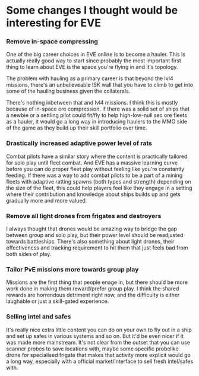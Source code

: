 # Some changes I thought would be interesting for EVE

### Remove in-space compressing

One of the big career choices in EVE online is to become a hauler. This is actually really good way to start since probably the most important first thing to learn about EVE is the space you're flying in and it's topology.

The problem with hauling as a primary career is that beyond the lvl4 missions, there's an unbelieveable ISK wall that you have to climb to get into some of the hauling business given the collaterals.

There's nothing inbetween that and lvl4 missions. I think this is mostly because of in-space ore compression. If there was a solid set of ships that a newbie or a settling pilot could fit/fly to help high-low-null sec ore fleets as a hauler, it would go a long way in introducing haulers to the MMO side of the game as they build up their skill portfolio over time.

### Drastically increased adaptive power level of rats

Combat pilots have a similar story where the content is practically tailored for solo play until fleet combat. And EVE has a massive learning curve before you can do proper fleet play without feeling like you're constantly feeding. If there was a way to add combat pilots to be a part of a mining fleets with adaptive ratting spawns (both types and strength) depending on the size of the fleet, this could help players feel like they engage in a setting where their contribution and knowledge about ships builds up and gets gradually more and more valued.

### Remove all light drones from frigates and destroyers

I always thought that drones would be amazing way to bridge the gap between group and solo play, but their power level should be readjusted towards battleships. There's also something about light drones, their effectiveness and tracking requirement to hit them that just feels bad from both sides of play.

### Tailor PvE missions more towards group play

Missions are the first thing that people enage in, but there should be more work done in making them reward/prefer group play. I think the shared rewards are horrendous detriment right now, and the difficulty is either laughable or just a skill-gated experience.

### Selling intel and safes

It's really nice extra little content you can do on your own to fly out in a ship and set up safes in various systems and so on. But it'd be even nicer if it was made more mainstream. It's not clear from the outset that you can use scanner probes to save locations with, maybe some specific probelike drone for specialised frigate that makes that activity more explicit would go a long way, especially with a official market/interface to sell fresh intel/safes with.